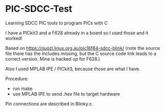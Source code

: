 # PIC-SDCC-Test
Learning SDCC PIC tools to program PICs with C

I have a PICkit3 and a F628 already in a board so I used those and it worked!

Based on https://quozl.linux.org.au/pic16f84-sdcc-blink/ (note the source file there has the includes missing, but the C source code link leads to a correct version. Mine is hacked up for F628.)

Also I used MPLAB IPE / PICkit3, because those are what I have.

Procedure:
- run make
- use MPLAB IPE to send .hex file to target hardware

Pin connections are described in Blinky.c.
